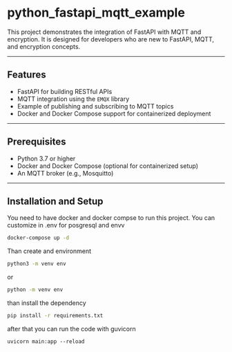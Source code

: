 # python_fastapi_mqtt_example

This project demonstrates the integration of FastAPI with MQTT and encryption. It is designed for developers who are new to FastAPI, MQTT, and encryption concepts.

---

## Features

- FastAPI for building RESTful APIs
- MQTT integration using the `EMQX` library
- Example of publishing and subscribing to MQTT topics
- Docker and Docker Compose support for containerized deployment

---

## Prerequisites

- Python 3.7 or higher
- Docker and Docker Compose (optional for containerized setup)
- An MQTT broker (e.g., Mosquitto)

---

## Installation and Setup


You need to have docker  and docker compse to run this project. You can customize in .env for posgresql and envv

```sh 
docker-compose up -d 
```

Than create and environment 

```sh
python3 -m venv env
```
or
```sh
python -m venv env
```

than install the dependency 

```sh 
pip install -r requirements.txt

```


after that you can run the code with guvicorn 


```
uvicorn main:app --reload
```